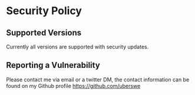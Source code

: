# Security Policy

## Supported Versions

Currently all versions are supported with security updates.

## Reporting a Vulnerability

Please contact me via email or a twitter DM, the contact information can be found on my Github profile https://github.com/uberswe
